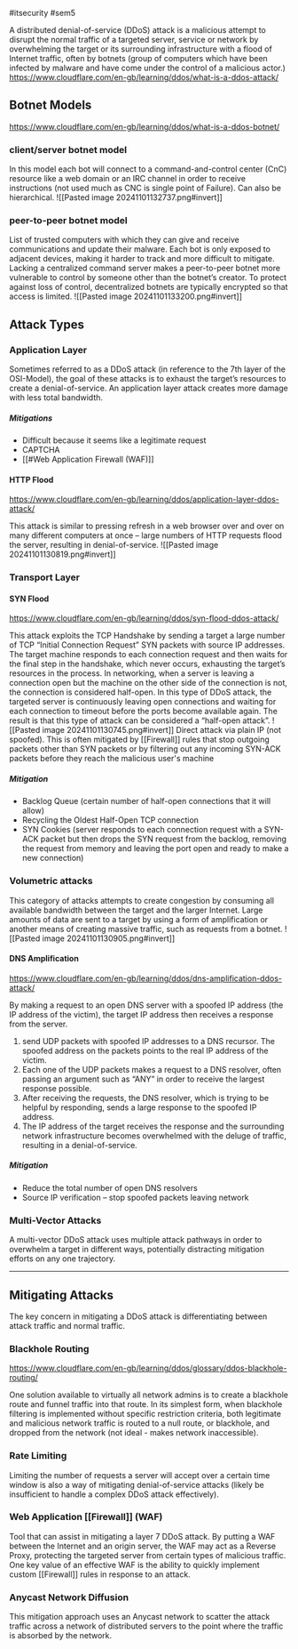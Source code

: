 #itsecurity #sem5

A distributed denial-of-service (DDoS) attack is a malicious attempt to disrupt the normal traffic of a targeted server, service or network by overwhelming the target or its surrounding infrastructure with a flood of Internet traffic, often by botnets (group of computers which have been infected by malware and have come under the control of a malicious actor.)
https://www.cloudflare.com/en-gb/learning/ddos/what-is-a-ddos-attack/
## Botnet Models
https://www.cloudflare.com/en-gb/learning/ddos/what-is-a-ddos-botnet/
### client/server botnet model
In this model each bot will connect to a command-and-control center (CnC) resource like a web domain or an IRC channel in order to receive instructions (not used much as CNC is single point of Failure). Can also be hierarchical.
![[Pasted image 20241101132737.png#invert]]
### peer-to-peer botnet model
List of trusted computers with which they can give and receive communications and update their malware. Each bot is only exposed to adjacent devices, making it harder to track and more difficult to mitigate. Lacking a centralized command server makes a peer-to-peer botnet more vulnerable to control by someone other than the botnet’s creator. To protect against loss of control, decentralized botnets are typically encrypted so that access is limited.
![[Pasted image 20241101133200.png#invert]]
## Attack Types
### Application Layer
Sometimes referred to as a DDoS attack (in reference to the 7th layer of the OSI-Model), the goal of these attacks is to exhaust the target’s resources to create a denial-of-service. An application layer attack creates more damage with less total bandwidth.
##### Mitigations
- Difficult because it seems like a legitimate request
- CAPTCHA
- [[#Web Application Firewall (WAF)]]
#### HTTP Flood
https://www.cloudflare.com/en-gb/learning/ddos/application-layer-ddos-attack/

This attack is similar to pressing refresh in a web browser over and over on many different computers at once – large numbers of HTTP requests flood the server, resulting in denial-of-service.
![[Pasted image 20241101130819.png#invert]]
### Transport Layer
#### SYN Flood
https://www.cloudflare.com/en-gb/learning/ddos/syn-flood-ddos-attack/

This attack exploits the TCP Handshake by sending a target a large number of TCP “Initial Connection Request” SYN packets with source IP addresses.
The target machine responds to each connection request and then waits for the final step in the handshake, which never occurs, exhausting the target’s resources in the process. In networking, when a server is leaving a connection open but the machine on the other side of the connection is not, the connection is considered half-open. In this type of DDoS attack, the targeted server is continuously leaving open connections and waiting for each connection to timeout before the ports become available again. The result is that this type of attack can be considered a “half-open attack”.
![[Pasted image 20241101130745.png#invert]]
Direct attack via plain IP (not spoofed). This is often mitigated by [[Firewall]] rules that stop outgoing packets other than SYN packets or by filtering out any incoming SYN-ACK packets before they reach the malicious user's machine
##### Mitigation
- Backlog Queue (certain number of half-open connections that it will allow)
- Recycling the Oldest Half-Open TCP connection
- SYN Cookies (server responds to each connection request with a SYN-ACK packet but then drops the SYN request from the backlog, removing the request from memory and leaving the port open and ready to make a new connection)
### Volumetric attacks
This category of attacks attempts to create congestion by consuming all available bandwidth between the target and the larger Internet. Large amounts of data are sent to a target by using a form of amplification or another means of creating massive traffic, such as requests from a botnet.
![[Pasted image 20241101130905.png#invert]]
#### DNS Amplification
https://www.cloudflare.com/en-gb/learning/ddos/dns-amplification-ddos-attack/

By making a request to an open DNS server with a spoofed IP address (the IP address of the victim), the target IP address then receives a response from the server.
1. send UDP packets with spoofed IP addresses to a DNS recursor. The spoofed address on the packets points to the real IP address of the victim.
2. Each one of the UDP packets makes a request to a DNS resolver, often passing an argument such as “ANY” in order to receive the largest response possible.
3. After receiving the requests, the DNS resolver, which is trying to be helpful by responding, sends a large response to the spoofed IP address.
4. The IP address of the target receives the response and the surrounding network infrastructure becomes overwhelmed with the deluge of traffic, resulting in a denial-of-service.
##### Mitigation
- Reduce the total number of open DNS resolvers
- Source IP verification – stop spoofed packets leaving network
### Multi-Vector Attacks
A multi-vector DDoS attack uses multiple attack pathways in order to overwhelm a target in different ways, potentially distracting mitigation efforts on any one trajectory.

---
## Mitigating Attacks
The key concern in mitigating a DDoS attack is differentiating between attack traffic and normal traffic.
### Blackhole Routing
https://www.cloudflare.com/en-gb/learning/ddos/glossary/ddos-blackhole-routing/

One solution available to virtually all network admins is to create a blackhole route and funnel traffic into that route. In its simplest form, when blackhole filtering is implemented without specific restriction criteria, both legitimate and malicious network traffic is routed to a null route, or blackhole, and dropped from the network (not ideal - makes network inaccessible).
### Rate Limiting
Limiting the number of requests a server will accept over a certain time window is also a way of mitigating denial-of-service attacks (likely be insufficient to handle a complex DDoS attack effectively).
### Web Application [[Firewall]] (WAF)
Tool that can assist in mitigating a layer 7 DDoS attack. By putting a WAF between the Internet and an origin server, the WAF may act as a Reverse Proxy, protecting the targeted server from certain types of malicious traffic. One key value of an effective WAF is the ability to quickly implement custom [[Firewall]] rules in response to an attack.
### Anycast Network Diffusion
This mitigation approach uses an Anycast network to scatter the attack traffic across a network of distributed servers to the point where the traffic is absorbed by the network.